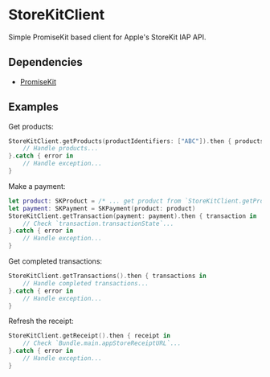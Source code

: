# StoreKitClient

Simple PromiseKit based client for Apple's StoreKit IAP API.

## Dependencies

- [PromiseKit](https://github.com/mxcl/PromiseKit/)

## Examples

Get products:

```swift
StoreKitClient.getProducts(productIdentifiers: ["ABC"]).then { productsResponse in
    // Handle products...
}.catch { error in
    // Handle exception...
}
```

Make a payment:

```swift
let product: SKProduct = /* ... get product from `StoreKitClient.getProducts` */
let payment: SKPayment = SKPayment(product: product)
StoreKitClient.getTransaction(payment: payment).then { transaction in
    // Check `transaction.transactionState`...
}.catch { error in
    // Handle exception...
}
```

Get completed transactions:

```swift
StoreKitClient.getTransactions().then { transactions in
    // Handle completed transactions...
}.catch { error in
    // Handle exception...
}
```

Refresh the receipt:

```swift
StoreKitClient.getReceipt().then { receipt in
    // Check `Bundle.main.appStoreReceiptURL`...
}.catch { error in
    // Handle exception...
}
```
